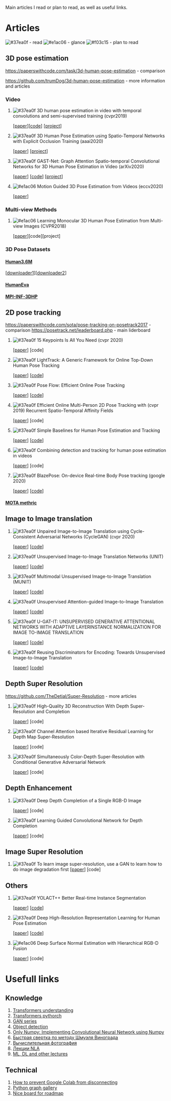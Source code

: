 Main articles I read or plan to read, as well as useful links.

# Articles


![#37ea0f](https://via.placeholder.com/15/37ea0f/000000?text=+)  - read
![#e1ac06](https://via.placeholder.com/15/e1ac06/000000?text=+) - glance
![#f03c15](https://via.placeholder.com/15/f03c15/000000?text=+) - plan to read


## 3D pose estimation

https://paperswithcode.com/task/3d-human-pose-estimation -  comparison

https://github.com/trumDog/3d-human-pose-estimation - more information and articles

### Video


1. ![#37ea0f](https://via.placeholder.com/15/37ea0f/000000?text=+)  3D human pose estimation in video with temporal convolutions and semi-supervised training (cvpr2019)

   [[paper](https://arxiv.org/abs/1811.11742)][[code](https://github.com/facebookresearch/VideoPose3D)]
   [[project](https://dariopavllo.github.io/VideoPose3D)]
   

2. ![#37ea0f](https://via.placeholder.com/15/37ea0f/000000?text=+)  3D Human Pose Estimation using Spatio-Temporal Networks with Explicit Occlusion Training (aaai2020)

    [[paper](http://tanrobby.github.io/focus_human.html)]
    [[project](http://tanrobby.github.io/focus_human.html)]



3. ![#37ea0f](https://via.placeholder.com/15/37ea0f/000000?text=+) GAST-Net: Graph Attention Spatio-temporal Convolutional Networks for 3D Human Pose Estimation in Video (arXiv2020)

     [[paper](https://arxiv.org/abs/2003.14179)]
     [[code](https://github.com/fabro66/GAST-Net-3DPoseEstimation)]
     [[project](http://www.juanrojas.net/gast/)]
     
     
     
4. ![#e1ac06](https://via.placeholder.com/15/e1ac06/000000?text=+) Motion Guided 3D Pose Estimation from Videos (eccv2020)

    [[paper](https://arxiv.org/abs/2004.13985)]
    



### Multi-view Methods


1. ![#e1ac06](https://via.placeholder.com/15/e1ac06/000000?text=+) Learning Monocular 3D Human Pose Estimation from Multi-view Images (CVPR2018)

   [[paper](https://arxiv.org/abs/1803.04775)][code][project]
   
   
   
### 3D Pose Datasets

#### [Human3.6M](http://vision.imar.ro/human3.6m/description.php)
   
   [[downloader1](https://github.com/anibali/h36m-fetch)][[downloader2](https://github.com/kotaro-inoue/human3.6m_downloader)]
   
#### [HumanEva](http://humaneva.is.tue.mpg.de/datasets_human_1)

#### [MPI-INF-3DHP](http://gvv.mpi-inf.mpg.de/3dhp-dataset/)


## 2D pose tracking

https://paperswithcode.com/sota/pose-tracking-on-posetrack2017 - comparison
https://posetrack.net/leaderboard.php -  main liderboard 



1. ![#37ea0f](https://via.placeholder.com/15/37ea0f/000000?text=+)  15 Keypoints Is All You Need (cvpr 2020)

   [[paper](https://arxiv.org/pdf/1912.02323.pdf)]
   [code]

2. ![#37ea0f](https://via.placeholder.com/15/37ea0f/000000?text=+)  LightTrack: A Generic Framework for Online Top-Down Human Pose Tracking

   [[paper](https://arxiv.org/pdf/1905.02822.pdf)]
   [[code](https://github.com/Guanghan/lighttrack)]
   
3. ![#37ea0f](https://via.placeholder.com/15/37ea0f/000000?text=+)  Pose Flow: Efficient Online Pose Tracking

   [[paper](https://arxiv.org/pdf/1802.00977.pdf)]
   [[code](https://github.com/YuliangXiu/PoseFlow)]   
   
4. ![#37ea0f](https://via.placeholder.com/15/37ea0f/000000?text=+)  Efficient Online Multi-Person 2D Pose Tracking with (cvpr 2019)
Recurrent Spatio-Temporal Affinity Fields

   [[paper](https://arxiv.org/pdf/1811.11975.pdf)]
   [code]  
   
5. ![#37ea0f](https://via.placeholder.com/15/37ea0f/000000?text=+)  Simple Baselines for Human Pose Estimation and Tracking

   [[paper](https://arxiv.org/pdf/1804.06208.pdf)]
   [[code](https://github.com/microsoft/human-pose-estimation.pytorch)]
   
   
6. ![#37ea0f](https://via.placeholder.com/15/37ea0f/000000?text=+)  Combining detection and tracking for human pose estimation in videos

   [[paper](https://arxiv.org/pdf/2003.13743.pdf )]
   [code]
  
7. ![#37ea0f](https://via.placeholder.com/15/37ea0f/000000?text=+)  BlazePose: On-device Real-time Body Pose tracking (google 2020)

   [[paper](https://arxiv.org/pdf/2006.10204.pdf)]
   [[code](https://github.com/google/mediapipe)]
   
#### [MOTA methric]( https://cvhci.anthropomatik.kit.edu/~stiefel/papers/ECCV2006WorkshopCameraReady.pdf)
   
   
## Image to Image translation

1. ![#37ea0f](https://via.placeholder.com/15/37ea0f/000000?text=+)  Unpaired Image-to-Image Translation
using Cycle-Consistent Adversarial Networks (CycleGAN) (cvpr 2020)

   [[paper](https://arxiv.org/pdf/1703.10593.pdf)] 
   [[code](https://github.com/junyanz/pytorch-CycleGAN-and-pix2pix )]

2. ![#37ea0f](https://via.placeholder.com/15/37ea0f/000000?text=+)  Unsupervised Image-to-Image Translation Networks (UNIT)

   [[paper](https://arxiv.org/pdf/1703.00848.pdf)]
   [[code](https://github.com/mingyuliutw/unit )]
   
3. ![#37ea0f](https://via.placeholder.com/15/37ea0f/000000?text=+)  Multimodal Unsupervised Image-to-Image Translation (MUNIT)

   [[paper](https://arxiv.org/pdf/1804.04732.pdf )]
   [[code]( https://github.com/NVlabs/MUNIT )]   
   
4. ![#37ea0f](https://via.placeholder.com/15/37ea0f/000000?text=+)  Unsupervised Attention-guided Image-to-Image Translation

   [[paper]( https://arxiv.org/pdf/1806.02311.pdf)]
   [[code](https://github.com/AlamiMejjati/Unsupervised-Attention-guided-Image-to-Image-Translation)]  
   
5. ![#37ea0f](https://via.placeholder.com/15/37ea0f/000000?text=+)  U-GAT-IT: UNSUPERVISED GENERATIVE ATTENTIONAL NETWORKS WITH ADAPTIVE LAYERINSTANCE NORMALIZATION FOR IMAGE TO-IMAGE TRANSLATION

   [[paper](https://arxiv.org/pdf/1907.10830.pdf)]
   [[code](https://github.com/taki0112/UGATIT)]

6. ![#37ea0f](https://via.placeholder.com/15/37ea0f/000000?text=+)  Reusing Discriminators for Encoding: Towards Unsupervised Image-to-Image Translation

   [[paper](https://arxiv.org/pdf/2003.00273.pdf)]
   [[code](https://github.com/alpc91/NICE-GAN-pytorch)]  
   
   
## Depth Super Resolution
https://github.com/TheDetial/Super-Resolution - more articles 

1. ![#37ea0f](https://via.placeholder.com/15/37ea0f/000000?text=+)  High-Quality 3D Reconstruction With Depth Super-Resolution and Completion

   [[paper](https://ieeexplore.ieee.org/stamp/stamp.jsp?tp=&arnumber=8628990)]
   [code]

2. ![#37ea0f](https://via.placeholder.com/15/37ea0f/000000?text=+) Channel Attention based Iterative Residual Learning for Depth Map Super-Resolution

   [[paper](https://openaccess.thecvf.com/content_CVPR_2020/papers/Song_Channel_Attention_Based_Iterative_Residual_Learning_for_Depth_Map_Super-Resolution_CVPR_2020_paper.pdf)]
   [code]
   
3. ![#37ea0f](https://via.placeholder.com/15/37ea0f/000000?text=+) Simultaneously Color-Depth Super-Resolution with Conditional Generative Adversarial Network   

   [[paper](https://arxiv.org/pdf/1708.09105.pdf)]
   [code]
   
   

## Depth Enhancement 

1. ![#37ea0f](https://via.placeholder.com/15/37ea0f/000000?text=+) Deep Depth Completion of a Single RGB-D Image

   [[paper](https://openaccess.thecvf.com/content_cvpr_2018/papers/Zhang_Deep_Depth_Completion_CVPR_2018_paper.pdf )]
   [code]
   
2. ![#37ea0f](https://via.placeholder.com/15/37ea0f/000000?text=+) Learning Guided Convolutional Network for Depth Completion 

   [[paper](https://arxiv.org/pdf/1708.09105.pdf)]
   [code]   
   
  

   
## Image Super Resolution

1. ![#37ea0f](https://via.placeholder.com/15/37ea0f/000000?text=+) To learn image super-resolution, use a GAN to learn how to do image degradation first
   [[paper](https://arxiv.org/pdf/1807.11458.pdf)]
   [code]  

## Others

1. ![#37ea0f](https://via.placeholder.com/15/37ea0f/000000?text=+)  YOLACT++ Better Real-time Instance Segmentation 

   [[paper](https://arxiv.org/pdf/1912.06218.pdf)]
   [[code](https://github.com/dbolya/yolact)]


2. ![#37ea0f](https://via.placeholder.com/15/37ea0f/000000?text=+)  Deep High-Resolution Representation Learning for Human Pose Estimation 

   [[paper](https://arxiv.org/pdf/1902.09212v1.pdf)]
   [[code](https://github.com/leoxiaobin/deep-high-resolution-net.pytorch)]
   
3. ![#e1ac06](https://via.placeholder.com/15/e1ac06/000000?text=+)  Deep Surface Normal Estimation with Hierarchical RGB-D Fusion

   [[paper](http://wenxiusun.com/wordpress/wp-content/uploads/2019/10/Zeng_Deep_Surface_Normal_Estimation_With_Hierarchical_RGB-D_Fusion_CVPR_2019_paper.pdf)]
   [code]
   




# Usefull links


## Knowledge 
1. [Transformers understanding](http://jalammar.github.io/illustrated-transformer/)
2. [Transformers pythorch](https://towardsdatascience.com/how-to-code-the-transformer-in-pytorch-24db27c8f9ec#3fa3)
3. [GAN series](https://medium.com/@jonathan_hui/gan-gan-series-2d279f906e7b)
4. [Object detection](https://lilianweng.github.io/lil-log/2017/10/29/object-recognition-for-dummies-part-1.html)
5. [Only Numpy: Implementing Convolutional Neural Network using Numpy](https://becominghuman.ai/only-numpy-implementing-convolutional-neural-network-using-numpy-deriving-forward-feed-and-back-458a5250d6e4)
6. [Быстрая свертка по методу Шмуэля Винограда](https://m.habr.com/ru/post/477718/)
7. [Вычислительная фотография](https://vas3k.ru/blog/computational_photography/)
8. [Лекции NLA](https://docs.google.com/document/d/1nyzgdOuHI84oGLY2po1_Njq5qnamJByqNMXBfFHBoo0/edit)
9. [ML, DL and other lectures](https://deep-learning-drizzle.github.io/)
   
## Technical

1. [How to prevent Google Colab from disconnecting](https://medium.com/@shivamrawat_756/how-to-prevent-google-colab-from-disconnecting-717b88a128c0)
2. [Python graph gallery](https://python-graph-gallery.com/)
3. [Nice board for roadmap](https://miro.com/)
   
